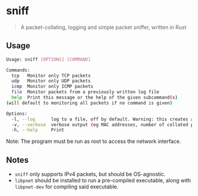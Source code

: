 # sniff
> A packet-collating, logging and simple packet sniffer, written in Rust
## Usage
```bash
Usage: sniff [OPTIONS] [COMMAND]

Commands:
  tcp   Monitor only TCP packets
  udp   Monitor only UDP packets
  icmp  Monitor only ICMP packets
  file  Monitor packets from a previously written log file
  help  Print this message or the help of the given subcommand(s)
(will default to monitoring all packets if no command is given)

Options:
  -l, --log      log to a file, off by default. Warning: this creates a HUGE amount of data in seconds
  -v, --verbose  verbose output (eg MAC addresses, number of collated packets), off by default
  -h, --help     Print
```

Note: The program must be run as root to access the network interface.

## Notes
- `sniff` only supports IPv4 packets, but should be OS-agnostic.
- `libpnet` should be installed to run a pre-compiled executable, along with `libpnet-dev` for compiling said executable.
